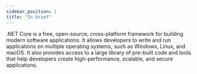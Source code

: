 ```yaml
---
sidebar_position: 1
title: "In brief"
---
```


.NET Core is a free, open-source, cross-platform framework for building modern software applications. It allows developers to write and run applications on multiple operating systems, such as Windows, Linux, and macOS. It also provides access to a large library of pre-built code and tools that help developers create high-performance, scalable, and secure applications.